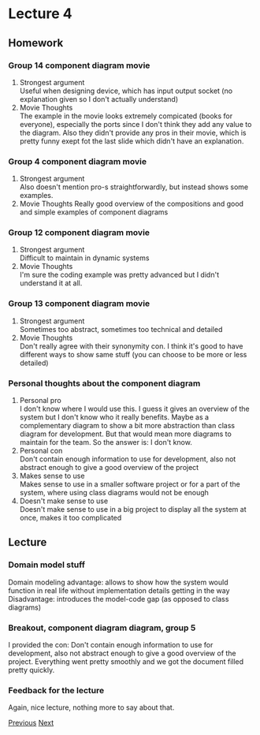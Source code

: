 # Lecture 4
## Homework
### Group 14 component diagram movie
1. Strongest argument  
Useful when designing device, which has input output socket (no explanation given so I don't actually understand)
2. Movie Thoughts  
The example in the movie looks extremely compicated (books for everyone), especially the ports since I don't think they add any value to the diagram. Also they didn't provide any pros in their movie, which is pretty funny exept fot the last slide which didn't have an explanation.

### Group 4 component diagram movie
1. Strongest argument  
Also doesn't mention pro-s straightforwardly, but instead shows some examples.
2. Movie Thoughts
Really good overview of the compositions and good and simple examples of component diagrams
### Group 12 component diagram movie
1. Strongest argument  
Difficult to maintain in dynamic systems
2. Movie Thoughts  
I'm sure the coding example was pretty advanced but I didn't understand it at all. 
### Group 13 component diagram movie
1. Strongest argument  
Sometimes too abstract, sometimes too technical and detailed
2. Movie Thoughts  
Don't really agree with their synonymity con. I think it's good to have different ways to show same stuff (you can choose to be more or less detailed)
### Personal thoughts about the component diagram  
1. Personal pro  
I don't know where I would use this. I guess it gives an overview of the system but I don't know who it really benefits. Maybe as a complementary diagram to show a bit more abstraction than class diagram for development. But that would mean more diagrams to maintain for the team. So the answer is: I don't know.
2. Personal con  
Don't contain enough information to use for development, also not abstract enough to give a good overview of the project
3. Makes sense to use  
Makes sense to use in a smaller software project or for a part of the system, where using class diagrams would not be enough
4. Doesn't make sense to use  
Doesn't make sense to use in a big project to display all the system at once, makes it too complicated

## Lecture
### Domain model stuff
Domain modeling advantage: allows to show how the system would function in real life without
implementation details getting in the way
Disadvantage: introduces the model-code gap (as opposed to class diagrams)

### Breakout, component diagram diagram, group 5
I provided the con: Don't contain enough information to use for development, also not abstract enough to give a good overview of the project. Everything went pretty smoothly and we got the document filled pretty quickly.


### Feedback for the lecture
Again, nice lecture, nothing more to say about that.

[Previous](../lecture3.md) [Next](../lecture5.md)